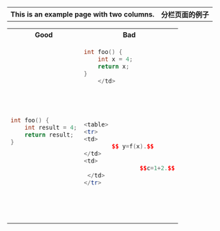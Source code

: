 

<table>
<tr>
<th> This is an example page with two columns. </th>
<th> 分栏页面的例子 </th>
</tr>




<table>
<tr>
<th> Good </th>
<th> Bad </th>
</tr>
<tr>
<td>

```c++
int foo() {
    int result = 4;
    return result;
}
```

</td>
<td>

```c++
int foo() { 
    int x = 4;
    return x;
}
    </td>
    
    
    
    
    
<table>
<tr>
<td>
        $$ y=f(x).$$
</td>
<td>
                $$c=1+2.$$
 </td>
</tr>


    
    
